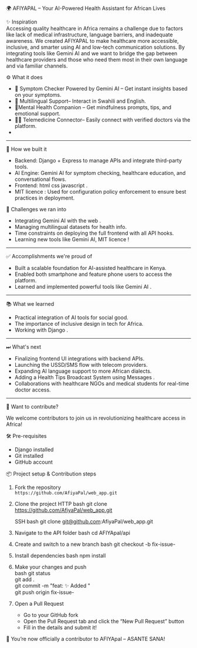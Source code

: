 🌍 AFIYAPAL  – Your AI-Powered Health Assistant for African Lives

✨ Inspiration  
Accessing quality healthcare in Africa remains a challenge due to factors like lack of medical infrastructure, language barriers, and inadequate awareness. We created AFIYAPAL  to make healthcare more accessible, inclusive, and smarter using AI and low-tech communication solutions. By integrating tools like Gemini AI and we want to bridge the gap between healthcare providers and those who need them most  in their own language and via familiar channels.

⚙ What it does

- 🏥 Symptom Checker Powered by Gemini AI  – Get instant insights based on your symptoms.
- 💬 Multilingual Support– Interact in Swahili and English.
- 🧠Mental Health Companion – Get mindfulness prompts, tips, and emotional support.
- 👨‍⚕️ Telemedicine Connector– Easily connect with verified doctors via the platform.
- 

---

 🔧 How we built it

- Backend: Django  + Express to manage APIs and integrate third-party tools.
- AI Engine: Gemini AI for symptom checking, healthcare education, and conversational flows.
- Frontend: html css javascript  .
- MIT licence : Used for configuration policy enforcement to ensure best practices in deployment. 


💪 Challenges we ran into

- Integrating Gemini AI with the  web .
- Managing multilingual datasets for health info.
- Time constraints on deploying the full frontend with all API hooks.
- Learning new tools like Gemini AI, MIT licence !

---

 ✅ Accomplishments we're proud of

- Built a scalable foundation for AI-assisted healthcare in Kenya.
- Enabled both smartphone and feature phone users to access the platform.
- Learned and implemented powerful tools like Gemini AI .

---

 📚 What we learned

- Practical integration of AI tools for social good.
- The importance of inclusive design in tech for Africa.
- Working with Django .

---

 ⏭ What's next

- Finalizing frontend UI integrations with backend APIs.
- Launching the USSD/SMS flow with telecom providers.
- Expanding AI language support to more African dialects.
- Adding a Health Tips Broadcast System using Messages .
- Collaborations with healthcare NGOs and medical students for real-time doctor access.

---
🙌 Want to contribute?

We welcome contributors to join us in revolutionizing healthcare access in Africa!

 🛠 Pre-requisites

- Django installed
- Git installed
- GitHub account

📦 Project setup & Contribution steps

1. Fork the repository  
   `https://github.com/AfiyaPal/web_app.git`

2. Clone the project
   HTTP
        bash
   git clone https://github.com/AfiyaPal/web_app.git 
   
   SSH 
    bash
   git clone git@github.com:AfiyaPal/web_app.git
   

3. Navigate to the API folder
   bash
   cd AFIYApal/api
   

4. Create and switch to a new branch 
    bash
   git checkout -b fix-issue-<ISSUE-NUMBER>
   

5. Install dependencies 
    bash
   npm install
   

6. Make your changes and push  
    bash
   git status  
   git add .  
   git commit -m "feat: :sparkles: Added <your-feature-or-fix>"  
   git push origin fix-issue-<ISSUE-NUMBER>
   

7. Open a Pull Request 
   - Go to your GitHub fork
   - Open the Pull Request tab and click the “New Pull Request” button
   - Fill in the details and submit it!

🎉 You’re now officially a contributor to AFIYApal – ASANTE SANA!


